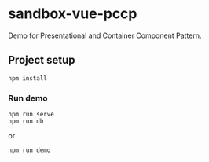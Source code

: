 # sandbox-vue-pccp
Demo for Presentational and Container Component Pattern.

## Project setup
```
npm install
```

### Run demo
```
npm run serve
npm run db
```
or

```
npm run demo
```
